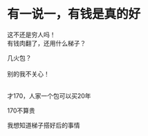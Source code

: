 # 有一说一，有钱是真的好


这不还是穷人吗！<br />
有钱肉翻了，还用什么梯子？<img id="aimg_urw1L" onclick="zoom(this, this.src, 0, 0, 0)" class="zoom" src="https://cdn.jsdelivr.net/gh/hishis/forum-master/public/images/patch.gif" onmouseover="img_onmouseoverfunc(this)" onload="thumbImg(this)" border="0" alt="" />

几火包？<br />
<br />
别的我不关心！<br />
<br />
<img src="static/image/smiley/default/lol.gif" smilieid="12" border="0" alt="" /><img src="static/image/smiley/default/lol.gif" smilieid="12" border="0" alt="" /><img src="static/image/smiley/default/lol.gif" smilieid="12" border="0" alt="" />

才170，人家一个包可以买20年

170不算贵

我想知道梯子搭好后的事情
